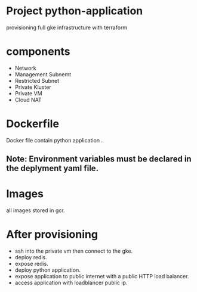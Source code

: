 # Project python-application
provisioning full gke infrastructure with terraform 

# components
- Network
- Management Subnemt
- Restricted Subnet
- Private Kluster
- Private VM
- Cloud NAT

# Dockerfile
Docker file contain python application .
## Note: Environment variables must be declared in the deplyment yaml file.

# Images 
all images stored in gcr.
# After provisioning
* ssh into the private vm then connect to the gke.
* deploy redis.
* expose redis.
* deploy python application.
* expose application to public internet with a public HTTP load balancer.
* access application with loadblancer public ip.

